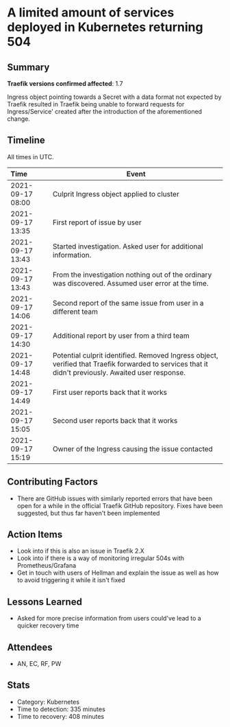 # A limited amount of services deployed in Kubernetes returning 504

## Summary

**Traefik versions confirmed affected**: 1.7

Ingress object pointing towards a Secret with a data format not expected by Traefik resulted in Traefik being unable to forward requests for Ingress/Service' created after the introduction of the aforementioned change.

## Timeline

All times in UTC.

| Time             | Event                                                                                                                                               |
| :--------------- | --------------------------------------------------------------------------------------------------------------------------------------------------- |
| 2021-09-17 08:00 | Culprit Ingress object applied to cluster                                                                                                           |
| 2021-09-17 13:35 | First report of issue by user                                                                                                                       |
| 2021-09-17 13:43 | Started investigation. Asked user for additional information.                                                                                       |
| 2021-09-17 13:43 | From the investigation nothing out of the ordinary was discovered. Assumed user error at the time.                                                  |
| 2021-09-17 14:06 | Second report of the same issue from user in a different team                                                                                       |
| 2021-09-17 14:30 | Additional report by user from a third team                                                                                                         |
| 2021-09-17 14:48 | Potential culprit identified. Removed Ingress object, verified that Traefik forwarded to services that it didn't previously. Awaited user response. |
| 2021-09-17 14:49 | First user reports back that it works                                                                                                               |
| 2021-09-17 15:05 | Second user reports back that it works                                                                                                              |
| 2021-09-17 15:19 | Owner of the Ingress causing the issue contacted                                                                                                    |

## Contributing Factors

- There are GitHub issues with similarly reported errors that have been open for a while in the official Traefik GitHub repository. Fixes have been suggested, but thus far haven't been implemented

## Action Items

- Look into if this is also an issue in Traefik 2.X
- Look into if there is a way of monitoring irregular 504s with Prometheus/Grafana
- Get in touch with users of Hellman and explain the issue as well as how to avoid triggering it while it isn't fixed

## Lessons Learned

- Asked for more precise information from users could've lead to a quicker recovery time

## Attendees

- AN, EC, RF, PW

## Stats

- Category: Kubernetes
- Time to detection: 335 minutes
- Time to recovery: 408 minutes
